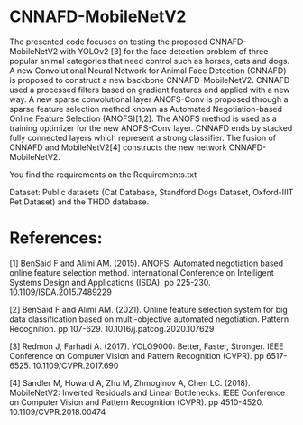 # CNNAFD-MobileNetV2
The presented code focuses on testing the proposed CNNAFD-MobileNetV2 with YOLOv2 [3] for the face detection problem of three popular animal categories that need control such as horses, cats and dogs. A new Convolutional Neural Network for Animal Face Detection (CNNAFD) is proposed to construct a new backbone CNNAFD-MobileNetV2. CNNAFD used a processed filters based on gradient features and applied with a new way. A new sparse convolutional layer ANOFS-Conv is proposed through a sparse feature selection method known as Automated Negotiation-based Online Feature Selection (ANOFS)[1,2]. The ANOFS method is used as a training optimizer for the new ANOFS-Conv layer. CNNAFD ends by stacked fully connected layers which represent a strong classifier. The fusion of CNNAFD and MobileNetV2[4] constructs the new network CNNAFD-MobileNetV2.

You find the requirements on the Requirements.txt

Dataset: Public datasets (Cat Database, Standford Dogs Dataset, Oxford-IIIT Pet Dataset) and the THDD database.

# References:
[1] BenSaid F and Alimi AM. (2015). ANOFS: Automated negotiation based online feature selection method. International Conference on Intelligent Systems Design and Applications (ISDA). pp 225-230. 10.1109/ISDA.2015.7489229

[2] BenSaid F and Alimi AM. (2021). Online feature selection system for big data classification based on multi-objective automated negotiation. Pattern Recognition. pp 107-629. 10.1016/j.patcog.2020.107629

[3] Redmon J, Farhadi A. (2017). YOLO9000: Better, Faster, Stronger. IEEE Conference on Computer Vision and Pattern Recognition (CVPR). pp 6517-6525. 10.1109/CVPR.2017.690

[4] Sandler M, Howard A, Zhu M, Zhmoginov A, Chen LC. (2018). MobileNetV2: Inverted Residuals and Linear Bottlenecks. IEEE Conference on Computer Vision and Pattern Recognition (CVPR). pp 4510-4520. 10.1109/CVPR.2018.00474
